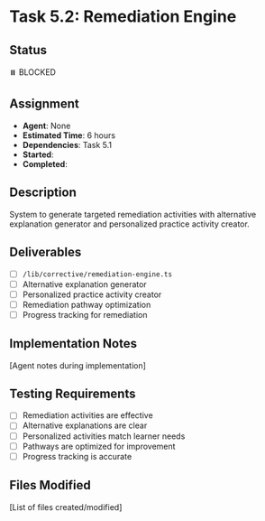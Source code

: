# Task 5.2: Remediation Engine

## Status

⏸️ BLOCKED

## Assignment

- **Agent**: None
- **Estimated Time**: 6 hours
- **Dependencies**: Task 5.1
- **Started**:
- **Completed**:

## Description

System to generate targeted remediation activities with alternative explanation generator and personalized practice activity creator.

## Deliverables

- [ ] `/lib/corrective/remediation-engine.ts`
- [ ] Alternative explanation generator
- [ ] Personalized practice activity creator
- [ ] Remediation pathway optimization
- [ ] Progress tracking for remediation

## Implementation Notes

[Agent notes during implementation]

## Testing Requirements

- [ ] Remediation activities are effective
- [ ] Alternative explanations are clear
- [ ] Personalized activities match learner needs
- [ ] Pathways are optimized for improvement
- [ ] Progress tracking is accurate

## Files Modified

[List of files created/modified]

